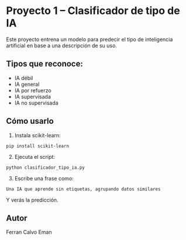 # Proyecto 1 – Clasificador de tipo de IA

Este proyecto entrena un modelo para predecir el tipo de inteligencia artificial en base a una descripción de su uso.

## Tipos que reconoce:
- IA débil
- IA general
- IA por refuerzo
- IA supervisada
- IA no supervisada

## Cómo usarlo

1. Instala scikit-learn:
```
pip install scikit-learn
```

2. Ejecuta el script:
```
python clasificador_tipo_ia.py
```

3. Escribe una frase como:
```
Una IA que aprende sin etiquetas, agrupando datos similares
```

Y verás la predicción.

## Autor
Ferran Calvo Eman
